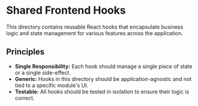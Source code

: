 # Shared Frontend Hooks

This directory contains reusable React hooks that encapsulate business logic and state management for various features across the application.

## Principles

- **Single Responsibility:** Each hook should manage a single piece of state or a single side-effect.
- **Generic:** Hooks in this directory should be application-agnostic and not tied to a specific module's UI.
- **Testable:** All hooks should be tested in isolation to ensure their logic is correct. 